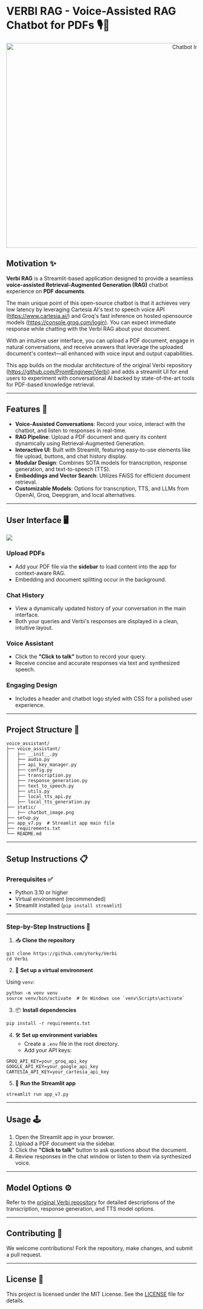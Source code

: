 # VERBI RAG - Voice-Assisted RAG Chatbot for PDFs 🎙️📄

<p align="center">
  <img src="https://raw.githubusercontent.com/yYorky/Verbi-RAG/refs/heads/main/static/chatbot%20image.png" alt="Chatbot Image" width="960" height="540">
</p>

<p align="center">

## Motivation ✨

**Verbi RAG** is a Streamlit-based application designed to provide a seamless **voice-assisted Retrieval-Augmented Generation (RAG)** chatbot experience on **PDF documents**. 

The main unique point of this open-source chatbot is that it achieves very low latency by leveraging Cartesia AI's text to speech voice API (https://www.cartesia.ai/) and Groq's fast inference on hosted opensource models (https://console.groq.com/login). You can expect immediate response while chatting with the Verbi RAG about your document.

With an intuitive user interface, you can upload a PDF document, engage in natural conversations, and receive answers that leverage the uploaded document's context—all enhanced with voice input and output capabilities.

This app builds on the modular architecture of the original Verbi repository (https://github.com/PromtEngineer/Verbi) and adds a streamlit UI for end users to experiment with conversational AI backed by state-of-the-art tools for PDF-based knowledge retrieval.

---

## Features 🧰

- **Voice-Assisted Conversations**: Record your voice, interact with the chatbot, and listen to responses in real-time.
- **RAG Pipeline**: Upload a PDF document and query its content dynamically using Retrieval-Augmented Generation.
- **Interactive UI**: Built with Streamlit, featuring easy-to-use elements like file upload, buttons, and chat history display.
- **Modular Design**: Combines SOTA models for transcription, response generation, and text-to-speech (TTS).
- **Embeddings and Vector Search**: Utilizes FAISS for efficient document retrieval.
- **Customizable Models**: Options for transcription, TTS, and LLMs from OpenAI, Groq, Deepgram, and local alternatives.

---

## User Interface 🖥️

![](https://raw.githubusercontent.com/yYorky/Verbi-RAG/refs/heads/main/static/Verbi%20RAG.JPG)

### Upload PDFs
- Add your PDF file via the **sidebar** to load content into the app for context-aware RAG.
- Embedding and document splitting occur in the background.

### Chat History
- View a dynamically updated history of your conversation in the main interface.
- Both your queries and Verbi's responses are displayed in a clean, intuitive layout.

### Voice Assistant
- Click the **"Click to talk"** button to record your query.
- Receive concise and accurate responses via text and synthesized speech.

### Engaging Design
- Includes a header and chatbot logo styled with CSS for a polished user experience.

---

## Project Structure 📂

```plaintext
voice_assistant/
├── voice_assistant/
│   ├── __init__.py
│   ├── audio.py
│   ├── api_key_manager.py
│   ├── config.py
│   ├── transcription.py
│   ├── response_generation.py
│   ├── text_to_speech.py
│   ├── utils.py
│   ├── local_tts_api.py
│   ├── local_tts_generation.py
├── static/
│   ├── chatbot_image.png
├── setup.py
├── app_v7.py  # Streamlit app main file
├── requirements.txt
└── README.md
```

---

## Setup Instructions 📋

### Prerequisites ✅

- Python 3.10 or higher
- Virtual environment (recommended)
- Streamlit installed (`pip install streamlit`)

---

### Step-by-Step Instructions 🔢

1. 📥 **Clone the repository**

```shell
git clone https://github.com/yYorky/Verbi
cd Verbi
```

2. 🐍 **Set up a virtual environment**

Using `venv`:
```shell
python -m venv venv
source venv/bin/activate  # On Windows use `venv\Scripts\activate`
```

3. 📦 **Install dependencies**
```shell
pip install -r requirements.txt
```

4. 🛠️ **Set up environment variables**
   - Create a `.env` file in the root directory.
   - Add your API keys:
```env
GROQ_API_KEY=your_groq_api_key
GOOGLE_API_KEY=your_google_api_key
CARTESIA_API_KEY=your_cartesia_api_key
```

5. 🏃 **Run the Streamlit app**
```shell
streamlit run app_v7.py
```

---

## Usage 🕹️

1. Open the Streamlit app in your browser.
2. Upload a PDF document via the sidebar.
3. Click the **"Click to talk"** button to ask questions about the document.
4. Review responses in the chat window or listen to them via synthesized voice.

---

## Model Options ⚙️

Refer to the [original Verbi repository](https://github.com/PromtEngineer/Verbi) for detailed descriptions of the transcription, response generation, and TTS model options.

---

## Contributing 🤝

We welcome contributions! Fork the repository, make changes, and submit a pull request.

---

## License 📜

This project is licensed under the MIT License. See the [LICENSE](https://github.com/yYorky/Verbi/blob/main/LICENSE) file for details.

